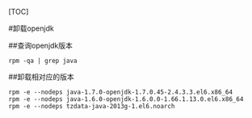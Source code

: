 [TOC]


#卸载openjdk

##查询openjdk版本

	rpm -qa | grep java

##卸载相对应的版本

	rpm -e --nodeps java-1.7.0-openjdk-1.7.0.45-2.4.3.3.el6.x86_64
	rpm -e --nodeps java-1.6.0-openjdk-1.6.0.0-1.66.1.13.0.el6.x86_64
	rpm -e --nodeps tzdata-java-2013g-1.el6.noarch